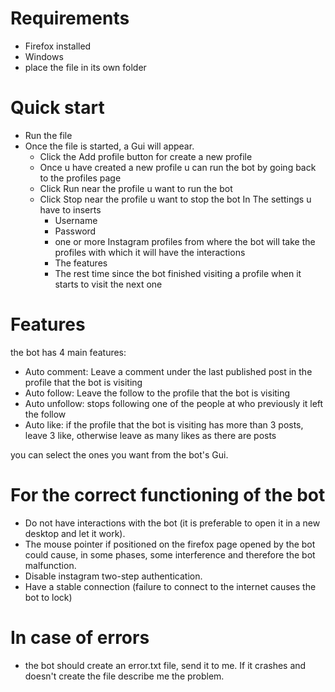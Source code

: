 # Requirements 
  - Firefox installed
  - Windows
  - place the file in its own folder
  
# Quick start
- Run the file
- Once the file is started, a Gui will appear.
  - Click the Add profile button for create a new profile
  - Once u have created a new profile u can run the bot by going back to the profiles page
  - Click Run near the profile u want to run the bot
  - Click Stop near the profile u want to stop the bot
    In The settings u have to inserts
    - Username
    - Password
    - one or more Instagram profiles from where the bot will take the profiles with which it will have the interactions
    - The features
    - The rest time since the bot finished visiting a profile when it starts to visit the next one
    
# Features 

the bot has 4 main features:
  - Auto comment:
    Leave a comment under the last published post in the profile that the
    bot is visiting
  - Auto follow:
    Leave the follow to the profile that the bot is visiting
  - Auto unfollow:
    stops following one of the people at who previously it left the follow
  - Auto like:
    if the profile that the bot is visiting has more than 3 posts, leave 3 
    like, otherwise leave as many likes as there are posts
    
you can select the ones you want from the bot's Gui.

# For the correct functioning of the bot
  - Do not have interactions with the bot (it is preferable to open it in a new desktop and let it work).
  - The mouse pointer if positioned on the firefox page opened by the bot could cause, in some phases, some interference and therefore the bot malfunction.
  - Disable instagram two-step authentication.
  - Have a stable connection (failure to connect to the internet causes the bot to lock)

# In case of errors
-  the bot should create an error.txt file, send it to me.
If it crashes and doesn't create the file describe me the problem.
